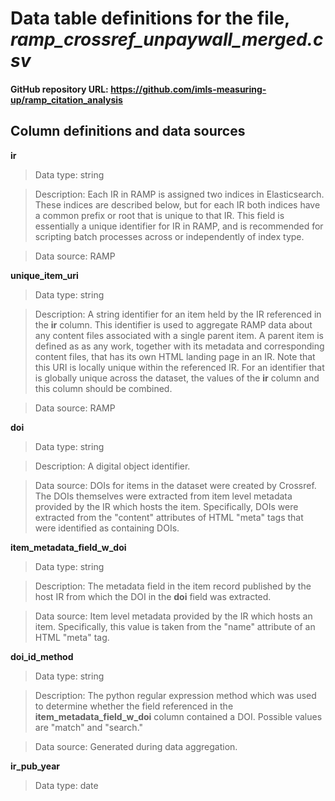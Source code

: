 # Data table definitions for the file, *ramp_crossref_unpaywall_merged.csv*

#### GitHub repository URL: <https://github.com/imls-measuring-up/ramp_citation_analysis>

## Column definitions and data sources

**ir**

> Data type: string

> Description: Each IR in RAMP is assigned two indices in Elasticsearch. These indices are described below, but for each IR both indices have a common prefix or root that is unique to that IR. This field is essentially a unique identifier for IR in RAMP, and is recommended for scripting batch processes across or independently of index type.

> Data source: RAMP

**unique_item_uri**

> Data type: string

> Description: A string identifier for an item held by the IR referenced in the **ir** column. This identifier is used to aggregate RAMP data about any content files associated with a single parent item. A parent item is defined as as any work, together with its metadata and corresponding content files, that has its own HTML landing page in an IR. Note that this URI is locally unique within the referenced IR. For an identifier that is globally unique across the dataset, the values of the **ir** column and this column should be combined.

> Data source: RAMP

**doi**

> Data type: string

> Description: A digital object identifier. 

> Data source: DOIs for items in the dataset were created by Crossref. The DOIs themselves were extracted from item level metadata provided by the IR which hosts the item. Specifically, DOIs were extracted from the "content" attributes of HTML "meta" tags that were identified as containing DOIs.

**item_metadata_field_w_doi**

> Data type: string

> Description: The metadata field in the item record published by the host IR from which the DOI in the **doi** field was extracted. 

> Data source: Item level metadata provided by the IR which hosts an item. Specifically, this value is taken from the "name" attribute of an HTML "meta" tag.

**doi_id_method**

> Data type: string

> Description: The python regular expression method which was used to determine whether the field referenced in the **item_metadata_field_w_doi** column contained a DOI. Possible values are "match" and "search."

> Data source: Generated during data aggregation.

**ir_pub_year**

> Data type: date

